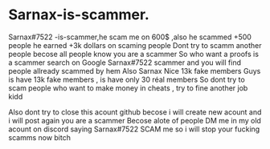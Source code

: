 # Sarnax-is-scammer.
Sarnax#7522 -is-scammer,he scam me on 600$ ,also he scammed +500 people he earned +3k dollars on scaming people 
Dont try to scamm  another people becose all people know you are a scammer
So who want a proofs is a scammer search on Google  Sarnax#7522 scammer and you will find people allready scammed by hem
Also Sarnax Nice 13k fake members 
Guys is have 13k fake members , is have only 30 réal members 
So dont try to scam people who want to make money in cheats , try to fine another job kidd

Also dont try to close this acount github becose i will create new acount and i will post again you are a scammer
Becose alote of people DM me in my old acount on discord saying Sarnax#7522 SCAM me so i will stop your fucking scamms now bitch
